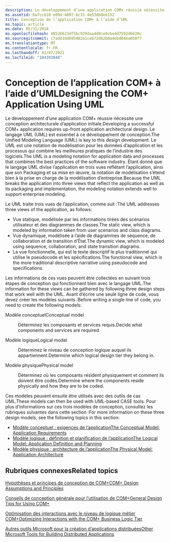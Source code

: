 ```yaml
---
description: Le développement d’une application COM+ réussie nécessite une conception architecturale d’application initiale.
ms.assetid: 6a7cc610-e09a-4097-bc31-4e53db0ee152
title: Conception de l’application COM+ à l’aide d’UML
ms.topic: article
ms.date: 05/31/2018
ms.openlocfilehash: 48526623df5bc929daa4d8ce9cbe4d7592d6b30c
ms.sourcegitcommit: c7add10d695482e1ceb72d62b8a4ebd84ea050f7
ms.translationtype: MT
ms.contentlocale: fr-FR
ms.lasthandoff: 01/07/2021
ms.locfileid: "104393048"
---
```

# <a name="designing-the-com-application-using-uml"></a><span data-ttu-id="b31c6-103">Conception de l’application COM+ à l’aide d’UML</span><span class="sxs-lookup"><span data-stu-id="b31c6-103">Designing the COM+ Application Using UML</span></span>

<span data-ttu-id="b31c6-104">Le développement d’une application COM+ réussie nécessite une conception architecturale d’application initiale.</span><span class="sxs-lookup"><span data-stu-id="b31c6-104">Developing a successful COM+ application requires up-front application architectural design.</span></span> <span data-ttu-id="b31c6-105">Le langage UML (UML) est essentiel à ce développement de conception.</span><span class="sxs-lookup"><span data-stu-id="b31c6-105">The Unified Modeling Language (UML) is key to this design development.</span></span> <span data-ttu-id="b31c6-106">Le UML est une notation de modélisation pour les données d’application et les processus qui combine les meilleures pratiques de l’industrie des logiciels.</span><span class="sxs-lookup"><span data-stu-id="b31c6-106">The UML is a modeling notation for application data and processes that combines the best practices of the software industry.</span></span> <span data-ttu-id="b31c6-107">Étant donné que le langage UML divise l’application en trois vues reflétant l’application, ainsi que son Packaging et sa mise en œuvre, la notation de modélisation s’étend bien à la prise en charge de la modélisation d’entreprise.</span><span class="sxs-lookup"><span data-stu-id="b31c6-107">Because the UML breaks the application into three views that reflect the application as well as its packaging and implementation, the modeling notation extends well to support enterprise modeling.</span></span>

<span data-ttu-id="b31c6-108">Le UML traite trois vues de l’application, comme suit :</span><span class="sxs-lookup"><span data-stu-id="b31c6-108">The UML addresses three views of the application, as follows:</span></span>

-   <span data-ttu-id="b31c6-109">Vue statique, modélisée par les informations tirées des scénarios utilisateur et des diagrammes de classes.</span><span class="sxs-lookup"><span data-stu-id="b31c6-109">The static view, which is modeled by information taken from user scenarios and class diagrams.</span></span>
-   <span data-ttu-id="b31c6-110">Vue dynamique, modélisée à l’aide de diagrammes de séquence, de collaboration et de transition d’État.</span><span class="sxs-lookup"><span data-stu-id="b31c6-110">The dynamic view, which is modeled using sequence, collaboration, and state transition diagrams.</span></span>
-   <span data-ttu-id="b31c6-111">La vue fonctionnelle, qui est le texte descriptif le plus traditionnel qui utilise le pseudocode et les spécifications.</span><span class="sxs-lookup"><span data-stu-id="b31c6-111">The functional view, which is the more traditional descriptive narrative using pseudocode and specifications.</span></span>

<span data-ttu-id="b31c6-112">Les informations de ces vues peuvent être collectées en suivant trois étapes de conception qui fonctionnent bien avec le langage UML.</span><span class="sxs-lookup"><span data-stu-id="b31c6-112">The information for these views can be gathered by following three design steps that work well with the UML.</span></span> <span data-ttu-id="b31c6-113">Avant d’écrire une seule ligne de code, vous devez créer les modèles suivants :</span><span class="sxs-lookup"><span data-stu-id="b31c6-113">Before writing a single line of code, you need to create the following models:</span></span>

<dl> <dt>

<span data-ttu-id="b31c6-114"><span id="Conceptual_model"></span><span id="conceptual_model"></span><span id="CONCEPTUAL_MODEL"></span>Modèle conceptuel</span><span class="sxs-lookup"><span data-stu-id="b31c6-114"><span id="Conceptual_model"></span><span id="conceptual_model"></span><span id="CONCEPTUAL_MODEL"></span>Conceptual model</span></span>
</dt> <dd>

<span data-ttu-id="b31c6-115">Déterminez les composants et services requis.</span><span class="sxs-lookup"><span data-stu-id="b31c6-115">Decide what components and services are required.</span></span>

</dd> <dt>

<span data-ttu-id="b31c6-116"><span id="Logical_model"></span><span id="logical_model"></span><span id="LOGICAL_MODEL"></span>Modèle logique</span><span class="sxs-lookup"><span data-stu-id="b31c6-116"><span id="Logical_model"></span><span id="logical_model"></span><span id="LOGICAL_MODEL"></span>Logical model</span></span>
</dt> <dd>

<span data-ttu-id="b31c6-117">Déterminez le niveau de conception logique auquel ils appartiennent.</span><span class="sxs-lookup"><span data-stu-id="b31c6-117">Determine which logical design tier they belong in.</span></span>

</dd> <dt>

<span data-ttu-id="b31c6-118"><span id="Physical_model"></span><span id="physical_model"></span><span id="PHYSICAL_MODEL"></span>Modèle physique</span><span class="sxs-lookup"><span data-stu-id="b31c6-118"><span id="Physical_model"></span><span id="physical_model"></span><span id="PHYSICAL_MODEL"></span>Physical model</span></span>
</dt> <dd>

<span data-ttu-id="b31c6-119">Déterminez où les composants résident physiquement et comment ils doivent être codés.</span><span class="sxs-lookup"><span data-stu-id="b31c6-119">Determine where the components reside physically and how they are to be coded.</span></span>

</dd> </dl>

<span data-ttu-id="b31c6-120">Ces modèles peuvent ensuite être utilisés avec des outils de cas UML.</span><span class="sxs-lookup"><span data-stu-id="b31c6-120">These models can then be used with UML-based CASE tools.</span></span> <span data-ttu-id="b31c6-121">Pour plus d’informations sur ces trois modèles de conception, consultez les rubriques suivantes dans cette section :</span><span class="sxs-lookup"><span data-stu-id="b31c6-121">For more information on these three design models, see the following topics in this section:</span></span>

-   [<span data-ttu-id="b31c6-122">Modèle conceptuel : exigences de l’application</span><span class="sxs-lookup"><span data-stu-id="b31c6-122">The Conceptual Model: Application Requirements</span></span>](the-conceptual-model--application-requirements.md)
-   [<span data-ttu-id="b31c6-123">Modèle logique : définition et planification de l’application</span><span class="sxs-lookup"><span data-stu-id="b31c6-123">The Logical Model: Application Definition and Planning</span></span>](the-logical-model--application-definition-and-planning.md)
-   [<span data-ttu-id="b31c6-124">Modèle physique : architecture de l’application</span><span class="sxs-lookup"><span data-stu-id="b31c6-124">The Physical Model: Application Architecture</span></span>](the-physical-model--application-architecture.md)

## <a name="related-topics"></a><span data-ttu-id="b31c6-125">Rubriques connexes</span><span class="sxs-lookup"><span data-stu-id="b31c6-125">Related topics</span></span>

<dl> <dt>

[<span data-ttu-id="b31c6-126">Hypothèses et principes de conception de COM+</span><span class="sxs-lookup"><span data-stu-id="b31c6-126">COM+ Design Assumptions and Principles</span></span>](com--design-assumptions-and-principles.md)
</dt> <dt>

[<span data-ttu-id="b31c6-127">Conseils de conception générale pour l’utilisation de COM+</span><span class="sxs-lookup"><span data-stu-id="b31c6-127">General Design Tips for Using COM+</span></span>](general-design-tips-for-using-com-.md)
</dt> <dt>

[<span data-ttu-id="b31c6-128">Optimisation des interactions avec le niveau de logique métier COM+</span><span class="sxs-lookup"><span data-stu-id="b31c6-128">Optimizing Interactions with the COM+ Business Logic Tier</span></span>](optimizing-interactions-with-the-com--business-logic-tier.md)
</dt> <dt>

[<span data-ttu-id="b31c6-129">Autres outils Microsoft pour la création d’applications distribuées</span><span class="sxs-lookup"><span data-stu-id="b31c6-129">Other Microsoft Tools for Building Distributed Applications</span></span>](other-microsoft-tools-for-building-distributed-applications.md)
</dt> </dl>

 

 



